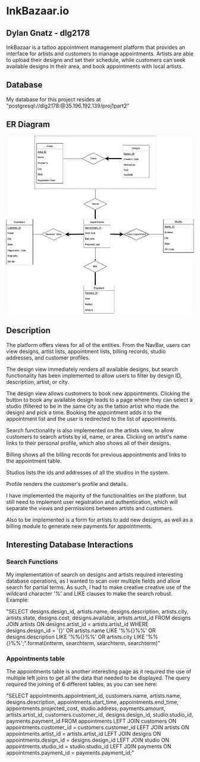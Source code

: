 
# InkBazaar.io
## Dylan Gnatz - dlg2178

InkBazaar is a tattoo appointment management platform
that provides an interface for artists and customers 
to manage appointments. Artists are able to upload their designs
and set their schedule, while customers can seek available designs in 
their area, and book appointments with local artists. 

## Database
My database for this project resides at "postgresql://dlg2178:<password>@35.196.192.139/proj1part2"

## ER Diagram
![ER Diagram](/final_ER.png?raw=true "ER Diagram")

## Description
The platform offers views for all of the entities. From the NavBar, users can view designs, artist lists, appointment lists, billing records, studio addresses, and customer profiles. 

The design view immediately renders all available designs, but search functionality has been implemented to allow users to filter by design ID, description, artist, or city.

The design view allows customers to book new appointments. Clicking the button to book any available design leads to a page where they can select a studio (filtered to be in the same city as the tattoo artist who made the design) and pick a time. Booking the appointment adds it to the appointment list and the user is redirected to the list of appointments.

Search functionality is also implemented on the artists view, to allow customers to search artists by id, name, or area. Clicking on artist's name links to their personal profile, which also shows all of their designs. 

Billing shows all the billing records for previous appointments and links to the appointment table. 

Studios lists the ids and addresses of all the studios in the system. 

Profile renders the customer's profile and details.

I have implemented the majority of the functionalities on the platform, but still need to implement user registration and authentication, which will separate the views and permissions between artists and customers. 

Also to be implemented is a form for artists to add new designs, as well as a billing module to generate new payments for appointments. 

## Interesting Database Interactions

### Search Functions
My implementation of search on designs and artists required interesting database operations, as I wanted to scan over multiple fields and allow search for partial terms. As such, I had to make creative creative use of the wildcard character '%' and LIKE clauses to make the search robust. Example: 

"SELECT designs.design_id, artists.name, designs.description, artists.city, artists.state, designs.cost, designs.available, artists.artist_id FROM designs JOIN artists ON designs.artist_id = artists.artist_id WHERE designs.design_id = '{}' OR artists.name LIKE '%%{}%%' OR designs.description LIKE '%%{}%%' OR artists.city LIKE '%%{}%%';".format(intterm, searchterm, searchterm, searchterm)"

### Appointments table 
The appointments table is another interesting page as it required the use of multiple left joins to get all the data that needed to be displayed. The query required the joining of 6 different tables, as you can see here:

"SELECT appointments.appointment_id, customers.name, artists.name, designs.description, appointments.start_time, appointments.end_time, appointments.projected_cost, studio.address, payments.amount, artists.artist_id, customers.customer_id, designs.design_id, studio.studio_id, payments.payment_id FROM appointments LEFT JOIN customers ON appointments.customer_id = customers.customer_id LEFT JOIN artists ON appointments.artist_id = artists.artist_id LEFT JOIN designs ON appointments.design_id = designs.design_id LEFT JOIN studio ON appointments.studio_id = studio.studio_id LEFT JOIN payments ON appointments.payment_id = payments.payment_id;"


